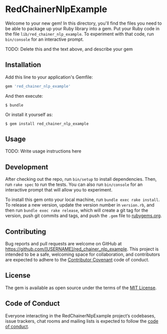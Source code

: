 # RedChainerNlpExample

Welcome to your new gem! In this directory, you'll find the files you need to be able to package up your Ruby library into a gem. Put your Ruby code in the file `lib/red_chainer_nlp_example`. To experiment with that code, run `bin/console` for an interactive prompt.

TODO: Delete this and the text above, and describe your gem

## Installation

Add this line to your application's Gemfile:

```ruby
gem 'red_chainer_nlp_example'
```

And then execute:

    $ bundle

Or install it yourself as:

    $ gem install red_chainer_nlp_example

## Usage

TODO: Write usage instructions here

## Development

After checking out the repo, run `bin/setup` to install dependencies. Then, run `rake spec` to run the tests. You can also run `bin/console` for an interactive prompt that will allow you to experiment.

To install this gem onto your local machine, run `bundle exec rake install`. To release a new version, update the version number in `version.rb`, and then run `bundle exec rake release`, which will create a git tag for the version, push git commits and tags, and push the `.gem` file to [rubygems.org](https://rubygems.org).

## Contributing

Bug reports and pull requests are welcome on GitHub at https://github.com/[USERNAME]/red_chainer_nlp_example. This project is intended to be a safe, welcoming space for collaboration, and contributors are expected to adhere to the [Contributor Covenant](http://contributor-covenant.org) code of conduct.

## License

The gem is available as open source under the terms of the [MIT License](https://opensource.org/licenses/MIT).

## Code of Conduct

Everyone interacting in the RedChainerNlpExample project’s codebases, issue trackers, chat rooms and mailing lists is expected to follow the [code of conduct](https://github.com/[USERNAME]/red_chainer_nlp_example/blob/master/CODE_OF_CONDUCT.md).
